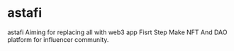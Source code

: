 # astafi
astafi
Aiming for replacing all with web3 app
Fisrt Step
Make NFT And DAO platform for influencer community.
